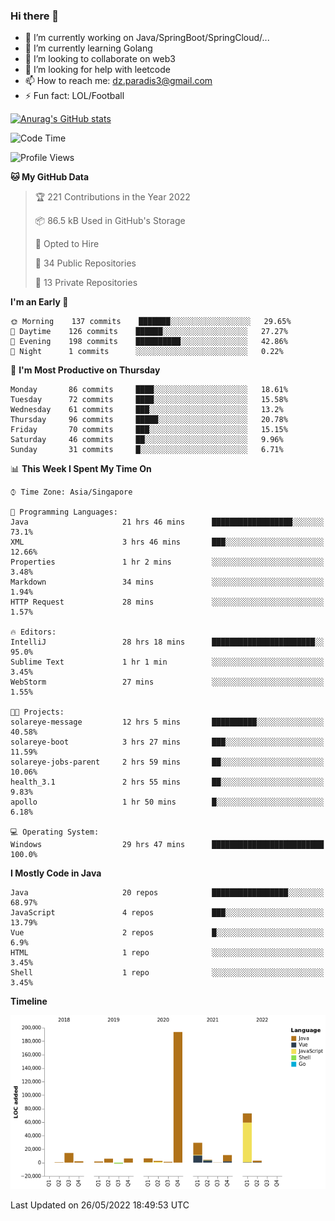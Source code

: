 ### Hi there 👋

- 🔭 I’m currently working on Java/SpringBoot/SpringCloud/...
- 🌱 I’m currently learning Golang
- 👯 I’m looking to collaborate on web3
- 🤔 I’m looking for help with leetcode
- 📫 How to reach me: dz.paradis3@gmail.com
- ⚡ Fun fact: LOL/Football

[![Anurag's GitHub stats](https://github-readme-stats.vercel.app/api?username=xiumu2017&show_icons=true&theme=radical)](https://github.com/anuraghazra/github-readme-stats)

<!--
**xiumu2017/xiumu2017** is a ✨ _special_ ✨ repository because its `README.md` (this file) appears on your GitHub profile.

Here are some ideas to get you started:

- 🔭 I’m currently working on ...
- 🌱 I’m currently learning ...
- 👯 I’m looking to collaborate on ...
- 🤔 I’m looking for help with ...
- 💬 Ask me about ...
- 📫 How to reach me: ...
- 😄 Pronouns: ...
- ⚡ Fun fact: ...
-->

<!--START_SECTION:waka-->
![Code Time](http://img.shields.io/badge/Code%20Time-0%20secs-blue)

![Profile Views](http://img.shields.io/badge/Profile%20Views-0-blue)

**🐱 My GitHub Data** 

> 🏆 221 Contributions in the Year 2022
 > 
> 📦 86.5 kB Used in GitHub's Storage 
 > 
> 💼 Opted to Hire
 > 
> 📜 34 Public Repositories 
 > 
> 🔑 13 Private Repositories  
 > 
**I'm an Early 🐤** 

```text
🌞 Morning    137 commits    ███████░░░░░░░░░░░░░░░░░░   29.65% 
🌆 Daytime    126 commits    ██████░░░░░░░░░░░░░░░░░░░   27.27% 
🌃 Evening    198 commits    ██████████░░░░░░░░░░░░░░░   42.86% 
🌙 Night      1 commits      ░░░░░░░░░░░░░░░░░░░░░░░░░   0.22%

```
📅 **I'm Most Productive on Thursday** 

```text
Monday       86 commits     ████░░░░░░░░░░░░░░░░░░░░░   18.61% 
Tuesday      72 commits     ████░░░░░░░░░░░░░░░░░░░░░   15.58% 
Wednesday    61 commits     ███░░░░░░░░░░░░░░░░░░░░░░   13.2% 
Thursday     96 commits     █████░░░░░░░░░░░░░░░░░░░░   20.78% 
Friday       70 commits     ███░░░░░░░░░░░░░░░░░░░░░░   15.15% 
Saturday     46 commits     ██░░░░░░░░░░░░░░░░░░░░░░░   9.96% 
Sunday       31 commits     █░░░░░░░░░░░░░░░░░░░░░░░░   6.71%

```


📊 **This Week I Spent My Time On** 

```text
⌚︎ Time Zone: Asia/Singapore

💬 Programming Languages: 
Java                     21 hrs 46 mins      ██████████████████░░░░░░░   73.1% 
XML                      3 hrs 46 mins       ███░░░░░░░░░░░░░░░░░░░░░░   12.66% 
Properties               1 hr 2 mins         ░░░░░░░░░░░░░░░░░░░░░░░░░   3.48% 
Markdown                 34 mins             ░░░░░░░░░░░░░░░░░░░░░░░░░   1.94% 
HTTP Request             28 mins             ░░░░░░░░░░░░░░░░░░░░░░░░░   1.57%

🔥 Editors: 
IntelliJ                 28 hrs 18 mins      ███████████████████████░░   95.0% 
Sublime Text             1 hr 1 min          ░░░░░░░░░░░░░░░░░░░░░░░░░   3.45% 
WebStorm                 27 mins             ░░░░░░░░░░░░░░░░░░░░░░░░░   1.55%

🐱‍💻 Projects: 
solareye-message         12 hrs 5 mins       ██████████░░░░░░░░░░░░░░░   40.58% 
solareye-boot            3 hrs 27 mins       ███░░░░░░░░░░░░░░░░░░░░░░   11.59% 
solareye-jobs-parent     2 hrs 59 mins       ██░░░░░░░░░░░░░░░░░░░░░░░   10.06% 
health_3.1               2 hrs 55 mins       ██░░░░░░░░░░░░░░░░░░░░░░░   9.83% 
apollo                   1 hr 50 mins        █░░░░░░░░░░░░░░░░░░░░░░░░   6.18%

💻 Operating System: 
Windows                  29 hrs 47 mins      █████████████████████████   100.0%

```

**I Mostly Code in Java** 

```text
Java                     20 repos            █████████████████░░░░░░░░   68.97% 
JavaScript               4 repos             ███░░░░░░░░░░░░░░░░░░░░░░   13.79% 
Vue                      2 repos             █░░░░░░░░░░░░░░░░░░░░░░░░   6.9% 
HTML                     1 repo              ░░░░░░░░░░░░░░░░░░░░░░░░░   3.45% 
Shell                    1 repo              ░░░░░░░░░░░░░░░░░░░░░░░░░   3.45%

```


**Timeline**

![Chart not found](https://raw.githubusercontent.com/xiumu2017/xiumu2017/main/charts/bar_graph.png) 


 Last Updated on 26/05/2022 18:49:53 UTC
<!--END_SECTION:waka-->
